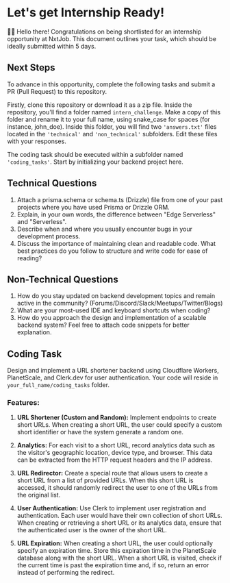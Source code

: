 # Let's get Internship Ready!

👋🏽 Hello there! Congratulations on being shortlisted for an internship opportunity at NxtJob. This document outlines your task, which should be ideally submitted within 5 days.

## Next Steps

To advance in this opportunity, complete the following tasks and submit a PR (Pull Request) to this repository.

Firstly, clone this repository or download it as a zip file. Inside the repository, you'll find a folder named `intern_challenge`. Make a copy of this folder and rename it to your full name, using snake_case for spaces (for instance, john_doe). Inside this folder, you will find two `'answers.txt'` files located in the `'technical'` and `'non_technical'` subfolders. Edit these files with your responses.

The coding task should be executed within a subfolder named `'coding_tasks'`. Start by initializing your backend project here.


## Technical Questions

1. Attach a prisma.schema or schema.ts (Drizzle) file from one of your past projects where you have used Prisma or Drizzle ORM.
2. Explain, in your own words, the difference between "Edge Serverless" and "Serverless".
3. Describe when and where you usually encounter bugs in your development process.
4. Discuss the importance of maintaining clean and readable code. What best practices do you follow to structure and write code for ease of reading?


## Non-Technical Questions

1. How do you stay updated on backend development topics and remain active in the community? (Forums/Discord/Slack/Meetups/Twitter/Blogs)
2. What are your most-used IDE and keyboard shortcuts when coding?
3. How do you approach the design and implementation of a scalable backend system? Feel free to attach code snippets for better explanation.

## Coding Task

Design and implement a URL shortener backend using Cloudflare Workers, PlanetScale, and Clerk.dev for user authentication. Your code will reside in `your_full_name/coding_tasks` folder.

### Features:

1. **URL Shortener (Custom and Random):** Implement endpoints to create short URLs. When creating a short URL, the user could specify a custom short identifier or have the system generate a random one.

2. **Analytics:** For each visit to a short URL, record analytics data such as the visitor's geographic location, device type, and browser. This data can be extracted from the HTTP request headers and the IP address.

3. **URL Redirector:** Create a special route that allows users to create a short URL from a list of provided URLs. When this short URL is accessed, it should randomly redirect the user to one of the URLs from the original list.
4. **User Authentication:** Use Clerk to implement user registration and authentication. Each user would have their own collection of short URLs. When creating or retrieving a short URL or its analytics data, ensure that the authenticated user is the owner of the short URL.

5. **URL Expiration:** When creating a short URL, the user could optionally specify an expiration time. Store this expiration time in the PlanetScale database along with the short URL. When a short URL is visited, check if the current time is past the expiration time and, if so, return an error instead of performing the redirect.

